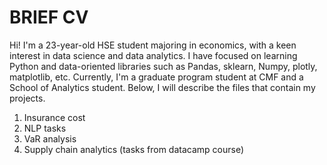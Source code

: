 # BRIEF CV

Hi! I'm a 23-year-old HSE student majoring in economics, with a keen interest in data science and data analytics. 
I have focused on learning Python and data-oriented libraries such as Pandas, sklearn, Numpy, plotly, matplotlib, etc.
Currently, I'm a graduate program student at CMF and a School of Analytics student. 
Below, I will describe the files that contain my projects.

1. Insurance cost 
2. NLP tasks 
3. VaR analysis
4. Supply chain analytics (tasks from datacamp course)
